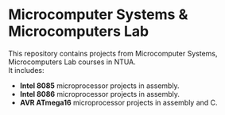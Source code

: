Microcomputer Systems & Microcomputers Lab
========================================

This repository contains projects from Microcomputer Systems, Microcomputers Lab courses in NTUA.  
It includes:  
* **Intel 8085** microprocessor projects in assembly.
* **Intel 8086** microprocessor projects in assembly.
* **AVR ATmega16** microprocessor projects in assembly and C.
